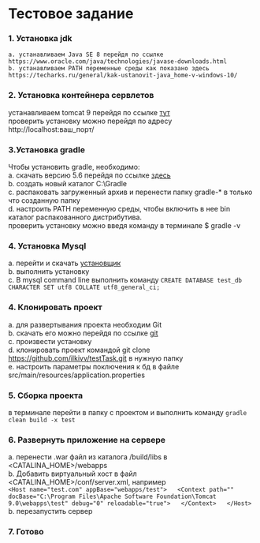 Тестовое задание
=====================
### 1. Установка jdk  
	a. устанавливаем Java SE 8 перейдя по ссылке https://www.oracle.com/java/technologies/javase-downloads.html  
	b. устанавливаем PATH переменные среды как показано здесь https://techarks.ru/general/kak-ustanovit-java_home-v-windows-10/  
### 2. Установка контейнера сервлетов
устанавливаем tomcat 9 перейдя по ссылке [тут](https://tomcat.apache.org/)  
проверить установку можно перейдя по адресу http://localhost:ваш_порт/  
### 3.Установка gradle  
Чтобы установить gradle, необходимо:  
	a. скачать версию 5.6 перейдя по ссылке [здесь](https://gradle.org/releases/)  
	b. создать новый каталог C:\Gradle  
	c. распаковать загруженный архив и перенести папку gradle-* в только что созданную папку  
	d. настроить PATH переменную среды, чтобы включить в нее bin каталог распакованного дистрибутива.  
проверить установку можно введя команду в терминале $ gradle -v  
### 4. Установка Mysql 
  a. перейти и скачать [установщик](https://dev.mysql.com/get/Downloads/MySQLInstaller/mysql-installer-community-8.0.11.0.msi/)  
  b. выполнить установку  
  с. В mysql command line выполнить команду `CREATE DATABASE test_db CHARACTER SET utf8 COLLATE utf8_general_ci;`  
### 4. Клонировать проект  
  a. для развертывания проекта необходим Git  
  b. скачать его можно перейдя по ссылке [git](https://git-scm.com/download/win)  
  c. произвести установку  
  d. клонировать проект командой git clone https://github.com/ilkivv/testTask.git в нужную папку  
  e. настроить параметры поключения к бд в файле src/main/resources/application.properties
### 5. Сборка проекта  
  в терминале перейти в папку с проектом и выполнить команду `gradle clean build -x test`  
### 6. Развернуть приложение на сервере  
  a. перенести .war файл из каталога <app>/build/libs в <CATALINA_HOME>/webapps  
	b. Добавить виртуальный хост в файл <CATALINA_HOME>/conf/server.xml, например     
	`<Host name="test.com" appBase="webapps/test">  
		<Context path="" docBase="C:\Program Files\Apache Software Foundation\Tomcat 9.0\webapps\test" debug="0" reloadable="true">  
		</Context>  
	</Host>`  
	b. перезапустить сервер
 ### 7. Готово
